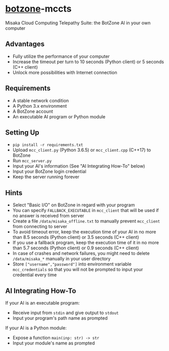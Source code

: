 # [botzone](https://botzone.org.cn)-mccts

Misaka Cloud Computing Telepathy Suite: the BotZone AI in your own computer

## Advantages

- Fully utilize the performance of your computer
- Increase the timeout per turn to 10 seconds (Python client) or 5 seconds (C++ client)
- Unlock more possibilities with Internet connection

## Requirements

- A stable network condition
- A Python 3.x environment
- A BotZone account
- An executable AI program or Python module

## Setting Up

- `pip install -r requirements.txt`
- Upload `mcc_client.py` (Python 3.6.5) or `mcc_client.cpp` (C++17) to BotZone
- Run `mcc_server.py`
- Input your AI's information (See "AI Integrating How-To" below)
- Input your BotZone login credential
- Keep the server running forever

## Hints

- Select "Basic I/O" on BotZone in regard with your program
- You can specify `FALLBACK_EXECUTABLE` in `mcc_client` that will be used if no answer is received from server
- Create a file `/data/misaka_offline.txt` to manually prevent `mcc_client` from connecting to server
- To avoid timeout error, keep the execution time of your AI in no more than 8.5 seconds (Python client) or 3.5 seconds (C++ client)
- If you use a fallback program, keep the execution time of it in no more than 5.7 seconds (Python client) or 0.9 seconds (C++ client)
- In case of crashes and network failures, you might need to delete `/data/misaka_*` manually in your user directory
- Store `["username","password"]` into environment variable `mcc_credentials` so that you will not be prompted to input your credential every time

## AI Integrating How-To

If your AI is an executable program:
- Receive input from `stdin` and give output to `stdout`
- Input your program's path name as prompted

If your AI is a Python module:
- Expose a function `main(inp: str) -> str`
- Input your module's name as prompted

